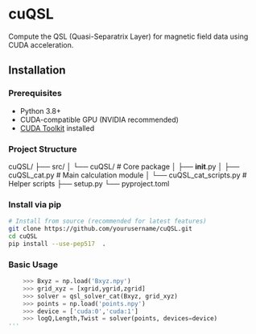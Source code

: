 # cuQSL

Compute the QSL (Quasi-Separatrix Layer) for magnetic field data using CUDA acceleration.

## Installation

### Prerequisites
- Python 3.8+
- CUDA-compatible GPU (NVIDIA recommended)
- [CUDA Toolkit](https://developer.nvidia.com/cuda-toolkit) installed

### Project Structure
cuQSL/
├── src/
│   └── cuQSL/              # Core package
│       ├── __init__.py
│       ├── cuQSL_cat.py     # Main calculation module
│       └── cuQSL_cat_scripts.py  # Helper scripts
├── setup.py
└── pyproject.toml

### Install via pip
```bash
# Install from source (recommended for latest features)
git clone https://github.com/yourusername/cuQSL.git
cd cuQSL
pip install --use-pep517  .
```
### Basic Usage
```python
    >>> Bxyz = np.load('Bxyz.npy')
    >>> grid_xyz = [xgrid,ygrid,zgrid]
    >>> solver = qsl_solver_cat(Bxyz, grid_xyz)
    >>> points = np.load('points.npy')
    >>> device = ['cuda:0','cuda:1']
    >>> logQ,Length,Twist = solver(points, devices=device)
'''

